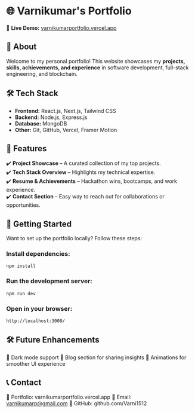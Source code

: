 # 🌐 Varnikumar's Portfolio

🚀 **Live Demo:** [varnikumarportfolio.vercel.app](https://varnikumarportfolio.vercel.app/)

## 📌 About  
Welcome to my personal portfolio! This website showcases my **projects, skills, achievements, and experience** in software development, full-stack engineering, and blockchain.

## 🛠 Tech Stack  
- **Frontend:** React.js, Next.js, Tailwind CSS  
- **Backend:** Node.js, Express.js  
- **Database:** MongoDB  
- **Other:** Git, GitHub, Vercel, Framer Motion  

## 🎯 Features  
✔️ **Project Showcase** – A curated collection of my top projects.  
✔️ **Tech Stack Overview** – Highlights my technical expertise.  
✔️ **Resume & Achievements** – Hackathon wins, bootcamps, and work experience.  
✔️ **Contact Section** – Easy way to reach out for collaborations or opportunities.  
 
## 🚀 Getting Started  
Want to set up the portfolio locally? Follow these steps:  

### Install dependencies:
```
npm install
```

### Run the development server:
```
npm run dev
```

### Open in your browser:
```
http://localhost:3000/
```

## 🛠 Future Enhancements
📌 Dark mode support
📌 Blog section for sharing insights
📌 Animations for smoother UI experience

## 📞 Contact
💼 Portfolio: varnikumarportfolio.vercel.app
📧 Email: varnikumarp@gmail.com
📌 GitHub: github.com/Varni1512

